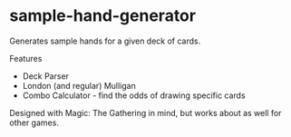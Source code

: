 # sample-hand-generator
Generates sample hands for a given deck of cards.

Features
- Deck Parser
- London (and regular) Mulligan
- Combo Calculator - find the odds of drawing specific cards

Designed with Magic: The Gathering in mind, but works about as well for other games.
